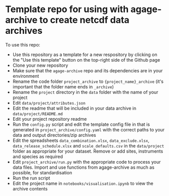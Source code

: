 # Template repo for using with agage-archive to create netcdf data archives

To use this repo:

- Use this repository as a template for a new respository by clicking on the "Use this template" button on the top-right side of the Github page
- Clone your new repository
- Make sure that the ```agage-archive``` repo and its dependencies are in your environment
- Rename the code folder ```project_archive``` to ```{project_name}_archive``` (it's important that the folder name ends in ```_archive```)
- Rename the ```project``` directory in the ```data``` folder with the name of your project
- Edit ```data/project/attributes.json```
- Edit the readme that will be included in your data archive in ```data/project/README.md```
- Edit your project repository readme
- Run the ```config.py``` script and edit the template config file in that is generated in ```project_archive/config.yaml``` with the correct paths to your data and output directories/zip archives
- Edit the spreadsheets ```data_combination.xlsx```, ```data_exclude.xlsx```, ```data_release_schedule.xlsx``` and ```scale_defaults.csv``` in the ```data/project``` folder as appropriate for your dataset. Remove or add sites, instruments and species as required
- Edit ```project_archive/run.py``` with the appropriate code to process your data files. Import and use functions from agage-archive as much as possible, for standardisation
- Run the run script
- Edit the project name in ```notebooks/visualisation.ipynb``` to view the archive contents
